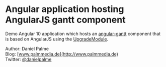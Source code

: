 # Angular application hosting AngularJS gantt component

Demo Angular 10 application which hosts an [angular-gantt](https://github.com/angular-gantt/angular-gantt) component that is based on AngularJS using the [UpgradeModule](https://angular.io/api/upgrade/static/UpgradeModule).


Author: Daniel Palme  
Blog: [www.palmmedia.de](http://www.palmmedia.de)  
Twitter: [@danielpalme](http://twitter.com/danielpalme)